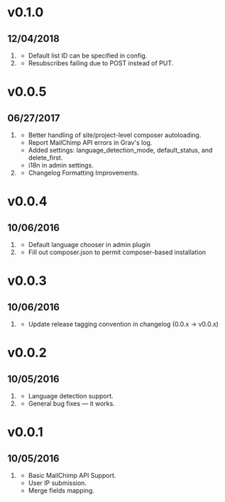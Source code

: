 # v0.1.0

## 12/04/2018

1. [](#new)
   - Default list ID can be specified in config.
1. [](#bugfix)
   - Resubscribes failing due to POST instead of PUT.

# v0.0.5

## 06/27/2017

1. [](#new)
   - Better handling of site/project-level composer autoloading.
   - Report MailChimp API errors in Grav's log.
   - Added settings: language_detection_mode, default_status, and delete_first.
   - i18n in admin settings.
1. [](#improved)
   - Changelog Formatting Improvements.

# v0.0.4

## 10/06/2016

1. [](#new)
   - Default language chooser in admin plugin
1. [](#improved)
   - Fill out composer.json to permit composer-based installation

# v0.0.3

## 10/06/2016

1. [](#improved)
   - Update release tagging convention in changelog (0.0.x -> v0.0.x)

# v0.0.2

## 10/05/2016

1. [](#new)
   - Language detection support.
1. [](#bugfix)
   - General bug fixes — it works.

# v0.0.1

## 10/05/2016

1. [](#new)
   - Basic MailChimp API Support.
   - User IP submission.
   - Merge fields mapping.
